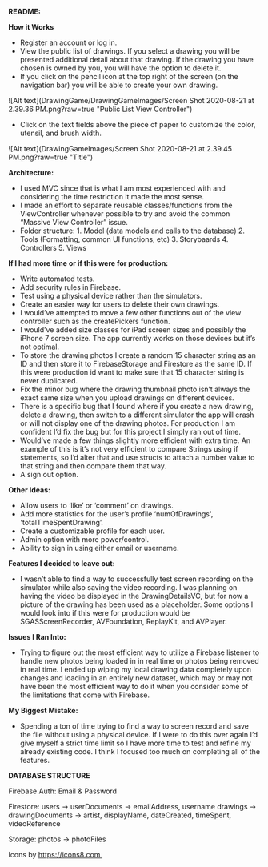 **README:**

**How it Works**
- Register an account or log in.
- View the public list of drawings. If you select a drawing you will be presented additional detail about that drawing.
If the drawing you have chosen is owned by you, you will have the option to delete it.
- If you click on the pencil icon at the top right of the screen (on the navigation bar) you will be able to create your own drawing. 

![Alt text](DrawingGame/DrawingGameImages/Screen Shot 2020-08-21 at 2.39.36 PM.png?raw=true "Public List View Controller")

- Click on the text fields above the piece of paper to customize the color, utensil, and brush width.

![Alt text](DrawingGameImages/Screen Shot 2020-08-21 at 2.39.45 PM.png?raw=true "Title")


**Architecture:**
- I used MVC since that is what I am most experienced with and considering the time restriction it made the most sense. 
- I made an effort to separate reusable classes/functions from the ViewController whenever possible to try and avoid the common “Massive View Controller” issue.
- Folder structure: 1. Model (data models and calls to the database) 2. Tools (Formatting, common UI functions, etc) 3. Storybaards 4. Controllers 5. Views 


**If I had more time or if this were for production:**
- Write automated tests.
- Add security rules in Firebase.
- Test using a physical device rather than the simulators.
- Create an easier way for users to delete their own drawings.
- I would’ve attempted to move a few other functions out of the view controller such as the createPickers function.
- I would’ve added size classes for iPad screen sizes and possibly the iPhone 7 screen size. The app currently works on those devices but it’s not optimal.
- To store the drawing photos I create a random 15 character string as an ID and then store it to FirebaseStorage and Firestore as the same ID. 
If this were production id want to make sure that 15 character string is never duplicated.
- Fix the minor bug where the drawing thumbnail photo isn’t always the exact same size when you upload drawings on different devices.
- There is a specific bug that I found where if you create a new drawing, delete a drawing, then switch to a different simulator the app will crash 
or will not display one of the drawing photos. For production I am confident I’d fix the bug but for this project I simply ran out of time.
- Would’ve made a few things slightly more efficient with extra time. An example of this is it’s not very efficient to compare Strings using if statements, 
so I’d alter that and use structs to attach a number value to that string and then compare them that way.
- A sign out option.

**Other Ideas:**
- Allow users to ‘like’ or ‘comment’ on drawings.
- Add more statistics for the user’s profile ‘numOfDrawings', 'totalTimeSpentDrawing’.
- Create a customizable profile for each user.
- Admin option with more power/control.
- Ability to sign in using either email or username.

**Features I decided to leave out:**
- I wasn’t able to find a way to successfully test screen recording on the simulator while also saving the video recording. I was planning on having the 
video be displayed in the DrawingDetailsVC, but for now a picture of the drawing has been used as a placeholder. Some options I would look into if this were 
for production would be SGASScreenRecorder, AVFoundation, ReplayKit, and AVPlayer. 

**Issues I Ran Into:**
- Trying to figure out the most efficient way to utilize a Firebase listener to handle new photos being loaded in in real time or photos being removed in real time. 
I ended up wiping my local drawing data completely upon changes and loading in an entirely new dataset, which may or may not have been the most efficient way to do 
it when you consider some of the limitations that come with Firebase. 

**My Biggest Mistake:**
- Spending a ton of time trying to find a way to screen record and save the file without using a physical device. If I were to do this over again I’d give 
myself a strict time limit so I have more time to test and refine my already existing code. I think I focused too much on completing all of the features.


**DATABASE STRUCTURE**

Firebase Auth: Email & Password

Firestore: 
users -> userDocuments -> emailAddress, username
drawings -> drawingDocuments -> artist, displayName, dateCreated, timeSpent, videoReference

Storage:
photos -> photoFiles


Icons by https://icons8.com 
